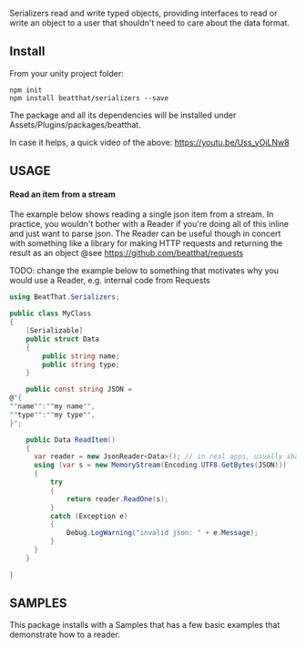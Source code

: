 Serializers read and write typed objects, providing interfaces to read or write
an object to a user that shouldn't need to care about the data format.

## Install

From your unity project folder:

    npm init
    npm install beatthat/serializers --save

The package and all its dependencies will be installed under Assets/Plugins/packages/beatthat.

In case it helps, a quick video of the above: https://youtu.be/Uss_yOiLNw8

## USAGE

#### Read an item from a stream

The example below shows reading a single json item from a stream. In practice, you wouldn't bother with a Reader if you're doing all of this inline and just want to parse json. The Reader can be useful though in concert with something like a library for making HTTP requests and returning the result as an object @see https://github.com/beatthat/requests

TODO: change the example below to something that motivates why you would use a Reader, e.g. internal code from Requests

```c#
using BeatThat.Serializers;

public class MyClass
{
    [Serializable]
    public struct Data
    {
        public string name;
        public string type;
    }

    public const string JSON =
@"{
""name"":""my name"",
""type"":""my type"",
}";

    public Data ReadItem()
    {
      var reader = new JsonReader<Data>(); // in real apps, usually share a static instance
      using (var s = new MemoryStream(Encoding.UTF8.GetBytes(JSON)))
      {
          try
          {
              return reader.ReadOne(s);
          }
          catch (Exception e)
          {
              Debug.LogWarning("invalid json: " + e.Message);
          }
      }
    }

}
```

## SAMPLES

This package installs with a Samples that has a few basic examples
that demonstrate how to a reader.
